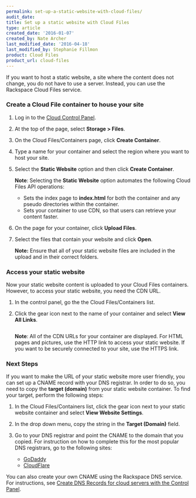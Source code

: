 ```yaml
---
permalink: set-up-a-static-website-with-cloud-files/
audit_date:
title: Set up a static website with Cloud Files
type: article
created_date: '2016-01-07'
created_by: Nate Archer
last_modified_date: '2016-04-18'
last_modified_by: Stephanie Fillmon
product: Cloud Files
product_url: cloud-files
---
```


If you want to host a static website, a site where the content does not
change, you do not have to use a server. Instead, you can use the
Rackspace Cloud Files service.

### Create a Cloud File container to house your site

1.  Log in to the [Cloud Control Panel](https://mycloud.rackspace.com/).

2.  At the top of the page, select **Storage > Files**.

3.  On the Cloud Files/Containers page, click **Create Container**.

4.  Type a name for your container and select the region where you want
    to host your site.

5.  Select the **Static Website** option and then click
    **Create Container**.

    **Note**: Selecting the **Static Website** option automates the
    following Cloud Files API operations:
    -   Sets the index page to **index.html** for both the container and
        any pseudo directories within the container.
    -   Sets your container to use CDN, so that users can retrieve your
        content faster.

6.  On the page for your container, click **Upload Files**.

7.  Select the files that contain your website and click **Open**.

    **Note:** Ensure that all of your static website files are included
    in the upload and in their correct folders.

### Access your static website

Now your static website content is uploaded to your Cloud Files
containers. However, to access your static website, you need the CDN
URL.

1.  In the control panel, go the the Cloud Files/Containers list.

2.  Click the gear icon next to the name of your container and select
    **View All Links**.

    <img src="{% asset_path cloud-files/set-up-a-static-website-with-cloud-files/set-up-static-view-all-links.png %}" alt="" />

    **Note**: All of the CDN URLs for your container are displayed. For HTML pages
    and pictures, use the HTTP link to access your static website. If
    you want to be securely connected to your site, use the HTTPS
    link.

### Next Steps

If you want to make the URL of your static website more user friendly,
you can set up a CNAME record with your DNS registrar. In order to do
so, you need to copy the **target (domain)** from your static website
container. To find your target, perform the following steps:

1.  In the Cloud Files/Containers list, click the gear icon next to
    your static website container and select **View Website
    Settings**.

2.  In the drop down menu, copy the string in the **Target (Domain)**
    field.

3.  Go to your DNS registrar and point the CNAME to the domain that
    you copied. For instruction on how to complete this for the most
    popular DNS registrars, go to the following sites:

    - [GoDaddy](https://www.godaddy.com/help/add-a-cname-record-19236)
    - [CloudFlare](https://support.cloudflare.com/hc/en-us/articles/200168706-How-do-I-do-CNAME-setup-)

You can also create your own CNAME using the Rackspace DNS service. For
instructions, see [Create DNS Records for cloud servers with the Control Panel](/how-to/create-dns-records-for-cloud-servers-with-the-control-panel).
